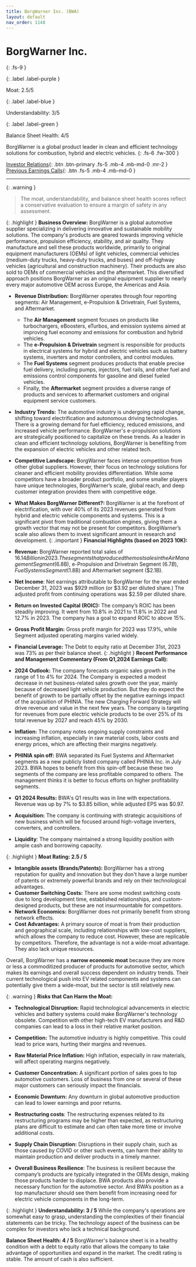 ```yaml
---
title: BorgWarner Inc. (BWA)
layout: default
nav_order: 1148
---
```


# BorgWarner Inc.
{: .fs-9 }

{: .label .label-purple }

Moat: 2.5/5

{: .label .label-blue }

Understandability: 3/5

{: .label .label-green }

Balance Sheet Health: 4/5

BorgWarner is a global product leader in clean and efficient technology solutions for combustion, hybrid and electric vehicles.
{: .fs-6 .fw-300 }

[Investor Relations](https://www.google.com/search?q=BWA+investor+relations){: .btn .btn-primary .fs-5 .mb-4 .mb-md-0 .mr-2 }
[Previous Earnings Calls](https://discountingcashflows.com/company/BWA/transcripts/){: .btn .fs-5 .mb-4 .mb-md-0 }

---

{: .warning }
>The moat, understandability, and balance sheet health scores reflect a conservative evaluation to ensure a margin of safety in any assessment.



{: .highlight }
**Business Overview:**
BorgWarner is a global automotive supplier specializing in delivering innovative and sustainable mobility solutions. The company's products are geared towards improving vehicle performance, propulsion efficiency, stability, and air quality. They manufacture and sell these products worldwide, primarily to original equipment manufacturers (OEMs) of light vehicles, commercial vehicles (medium-duty trucks, heavy-duty trucks, and buses) and off-highway vehicles (agricultural and construction machinery). Their products are also sold to OEMs of commercial vehicles and the aftermarket. This diversified approach positions BorgWarner as an original equipment supplier to nearly every major automotive OEM across Europe, the Americas and Asia.

* **Revenue Distribution:** BorgWarner operates through four reporting segments: Air Management, e-Propulsion & Drivetrain, Fuel Systems, and Aftermarket. 
    * The **Air Management** segment focuses on products like turbochargers, eBoosters, eTurbos, and emission systems aimed at improving fuel economy and emissions for combustion and hybrid vehicles. 
    * The **e-Propulsion & Drivetrain** segment is responsible for products in electrical systems for hybrid and electric vehicles such as battery systems, inverters and motor controllers, and control modules.
    * The **Fuel Systems** segment produces products that enable precise fuel delivery, including pumps, injectors, fuel rails, and other fuel and emissions control components for gasoline and diesel fueled vehicles.
    * Finally, the **Aftermarket** segment provides a diverse range of products and services to aftermarket customers and original equipment service customers.  
* **Industry Trends:** The automotive industry is undergoing rapid change, shifting toward electrification and autonomous driving technologies. There is a growing demand for fuel efficiency, reduced emissions, and increased vehicle performance. BorgWarner's e-propulsion solutions are strategically positioned to capitalize on these trends. As a leader in clean and efficient technology solutions, BorgWarner is benefiting from the expansion of electric vehicles and other related tech.   
* **Competitive Landscape:** BorgWarner faces intense competition from other global suppliers. However, their focus on technology solutions for cleaner and efficient mobility provides differentiation. While some competitors have a broader product portfolio, and some smaller players have unique technologies, BorgWarner’s scale, global reach, and deep customer integration provides them with competitive edge.
*   **What Makes BorgWarner Different?:** BorgWarner is at the forefront of electrification, with over 40% of its 2023 revenues generated from hybrid and electric vehicle components and systems. This is a significant pivot from traditional combustion engines, giving them a growth vector that may not be present for competitors. BorgWarner’s scale also allows them to invest significant amount in research and development. 
{: .important }
**Financial Highlights (based on 2023 10K):**
  *   **Revenue:** BorgWarner reported total sales of $16.14 Billion in 2023. The segments that produced the most sales in the Air Management Segment ($6.8B), e-Propulsion and Drivetrain Segment ($6.7B), Fuel Systems Segment ($1.8B) and Aftermarket segment ($2.1B).
  *   **Net Income**:  Net earnings attributable to BorgWarner for the year ended December 31, 2023 was $929 million (or $3.92 per diluted share.) The adjusted profit from continuing operations was $2.59 per diluted share.
  *   **Return on Invested Capital (ROIC):** The company’s ROIC has been steadily improving. It went from 10.8% in 2021 to 11.8% in 2022 and 12.7% in 2023. The company has a goal to expand ROIC to above 15%.
*    **Gross Profit Margin:** Gross profit margin for 2023 was 17.9%, while Segment adjusted operating margins varied widely. 
*    **Financial Leverage:** The Debt to equity ratio at December 31st, 2023 was 73% as per their balance sheet.
{: .highlight }
**Recent Performance and Management Commentary (From Q1,2024 Earnings Call):**

*   **2024 Outlook:** The company forecasts organic sales growth in the range of 1 to 4% for 2024. The Company is expected a modest decrease in net business-related sales growth over the year, mainly because of decreased light vehicle production. But they do expect the benefit of growth to be partially offset by the negative earnings impact of the acquisition of PHINIA. The new Charging Forward Strategy will drive revenue and value in the next few years. The company is targeting for revenues from pure electric vehicle products to be over 25% of its total revenue by 2027 and reach 45% by 2030.
*  **Inflation:** The company notes ongoing supply constraints and increasing inflation, especially in raw material costs, labor costs and energy prices, which are affecting their margins negatively.
*   **PHINIA spin off:**  BWA separated its Fuel Systems and Aftermarket segments as a new publicly listed company called PHINIA Inc. in July 2023.  BWA hopes to benefit from this spin-off because these two segments of the company are less profitable compared to others. The management thinks it is better to focus efforts on higher profitability segments.
* **Q1 2024 Results:** BWA's Q1 results was in line with expectations. Revenue was up by 7% to $3.85 billion, while adjusted EPS was $0.97.
*  **Acquisition:** The company is continuing with strategic acquisitions of new business which will be focused around high-voltage inverters, converters, and controllers.
*  **Liquidity**: The company maintained a strong liquidity position with ample cash and borrowing capacity.

{: .highlight }
**Moat Rating: 2.5 / 5**

*   **Intangible assets (Brands/Patents):** BorgWarner has a strong reputation for quality and innovation but they don't have a large number of patents or extremely powerful brands and rely on their technological advantages.
*   **Customer Switching Costs:** There are some modest switching costs due to long development time, established relationships, and custom-designed products, but these are not insurmountable for competitors. 
*   **Network Economics:** BorgWarner does not primarily benefit from strong network effects. 
*   **Cost Advantages:** A primary source of moat is from their production and geographical scale, including relationships with low-cost suppliers, which allows the company to reduce cost. However, these are replicable by competitors. Therefore, the advantage is not a wide-moat advantage. They also lack unique resources. 

Overall, BorgWarner has a **narrow economic moat** because they are more or less a commoditized producer of products for automotive sector, which makes its earnings and overall success dependent on industry trends. Their current technological push into EV related components and systems can potentially give them a wide-moat, but the sector is still relatively new.

{: .warning }
**Risks that Can Harm the Moat:**
*   **Technological Disruption:** Rapid technological advancements in electric vehicles and battery systems could make BorgWarner's technology obsolete. Competition with other high-tech EV manufacturers and R&D companies can lead to a loss in their relative market position.  
*   **Competition:** The automotive industry is highly competitive. This could lead to price wars, hurting their margins and revenues.
*   **Raw Material Price Inflation:** High inflation, especially in raw materials, will affect operating margins negatively. 
*   **Customer Concentration:** A significant portion of sales goes to top automotive customers. Loss of business from one or several of these major customers can seriously impact the financials. 
*   **Economic Downturn:** Any downturn in global automotive production can lead to lower earnings and poor returns.
*   **Restructuring costs**: The restructuring expenses related to its restructuring programs may be higher than expected, as restructuring plans are difficult to estimate and can often take more time or involve additional costs.
*   **Supply Chain Disruption:** Disruptions in their supply chain, such as those caused by COVID or other such events, can harm their ability to maintain production and deliver products in a timely manner.

*  **Overall Business Resilience**: The business is resilient because the company’s products are typically integrated in the OEMs design, making those products harder to displace. BWA products also provide a necessary function for the automotive sector. And BWA’s position as a top manufacturer should see them benefit from increasing need for electric vehicle components in the long-term.  

{: .highlight }
**Understandability: 3 / 5**
While the company's operations are somewhat easy to grasp, understanding the complexities of their financial statements can be tricky. The technology aspect of the business can be complex for investors who lack a technical background.

**Balance Sheet Health: 4 / 5**
BorgWarner's balance sheet is in a healthy condition with a debt to equity ratio that allows the company to take advantage of opportunities and expand in the market. The credit rating is stable. The amount of cash is also sufficient.
